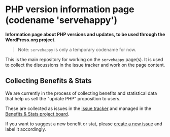 # PHP version information page (codename 'servehappy')

**Information page about PHP versions and updates, to be used through the WordPress.org project.**

> Note: `servehappy` is only a temporary codename for now.

This is the main repository for working on the `servehappy` page(s). It is used to collect the discussions in the issue tracker and work on the page content.

## Collecting Benefits & Stats

We are currently in the process of collecting benefits and statistical data that help us sell the "update PHP" proposition to users.

These are collected as issues in the [issue tracker](https://github.com/wp-core-php/servehappy/issues) and managed in the [ Benefits & Stats project board](https://github.com/wp-core-php/servehappy/projects/1).

If you want to suggest a new benefit or stat, please [create a new issue](https://github.com/wp-core-php/servehappy/issues/new) and label it accordingly.
